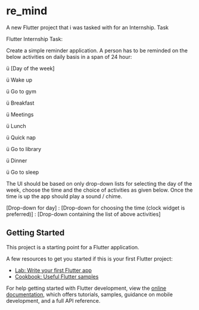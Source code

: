 # re_mind

A new Flutter project that i was tasked with for an Internship.
Task

Flutter Internship Task:

Create a simple reminder application. A person has to be reminded on the below activities on daily basis in a span of 24 hour:

 

ü [Day of the week]

ü Wake up

ü Go to gym

ü Breakfast

ü Meetings

ü Lunch

ü Quick nap

ü Go to library

ü Dinner

ü Go to sleep

 

The UI should be based on only drop-down lists for selecting the day of the week, choose the time and the choice of activities as given below. Once the time is up the app should play a sound / chime.

[Drop-down for day] : [Drop-down for choosing the time (clock widget is preferred)] : [Drop-down containing the list of above activities]

 

## Getting Started

This project is a starting point for a Flutter application.

A few resources to get you started if this is your first Flutter project:

- [Lab: Write your first Flutter app](https://docs.flutter.dev/get-started/codelab)
- [Cookbook: Useful Flutter samples](https://docs.flutter.dev/cookbook)

For help getting started with Flutter development, view the
[online documentation](https://docs.flutter.dev/), which offers tutorials,
samples, guidance on mobile development, and a full API reference.
